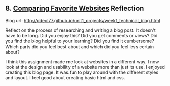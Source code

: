 ## 8. [Comparing Favorite Websites](8_technical_blog/readme.md) Reflection

Blog url: http://ddeol77.github.io/unit1_projects/week1_technical_blog.html

Reflect on the process of researching and writing a blog post. It doesn't have to be long. Did you enjoy this? Did you get comments or views? Did you find the blog helpful to your learning? Did you find it cumbersome? Which parts did you feel best about and which did you feel less certain about?

I think this assignment made me look at websites in a different way.  I now look at the design and usability of a website more than just its use.  I enjoyed creating this blog page.  It was fun to play around with the different styles and layout.  I feel good about creating basic html and css.